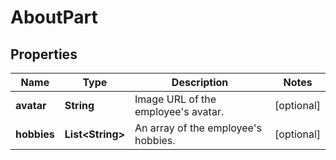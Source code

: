 

# AboutPart


## Properties

| Name | Type | Description | Notes |
|------------ | ------------- | ------------- | -------------|
|**avatar** | **String** | Image URL of the employee&#39;s avatar. |  [optional] |
|**hobbies** | **List&lt;String&gt;** | An array of the employee&#39;s hobbies. |  [optional] |



